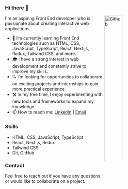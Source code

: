 ### Hi there 👋

<img width="35%" align="right" alt="Github" src="https://user-images.githubusercontent.com/48678280/88862734-4903af80-d201-11ea-968b-9c939d88a37c.gif" />

I'm an aspiring Front End developer who is passionate about creating interactive web applications.

- 🌱 I’m currently learning Front End technologies such as HTML, CSS, JavaScript, TypeScript, React, Next.js, Redux, Tailwind CSS, and more.
- 🎓 I have a strong interest in web development and constantly strive to improve my skills.
- 🔍 I’m looking for opportunities to collaborate on exciting projects and internships to gain more practical experience.
- 🛠️ In my free time, I enjoy experimenting with new tools and frameworks to expand my knowledge.
- 📫 How to reach me: [LinkedIn](https://www.linkedin.com/in/valentinas-jegorovas-7a0295204/) | [Email](valentinas.jegorovas@gmail.com)

### Skills
- HTML, CSS, JavaScript, TypeScript
- React, Next.js, Redux
- Tailwind CSS
- Git, GitHub

### Contact
Feel free to reach out if you have any questions or would like to collaborate on a project.

